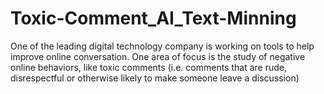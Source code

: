 # Toxic-Comment_AI_Text-Minning
One of the leading digital technology company is working on tools to help improve online conversation. One area of focus is the study of negative online behaviors, like toxic comments (i.e. comments that are rude, disrespectful or otherwise likely to make someone leave a discussion)

